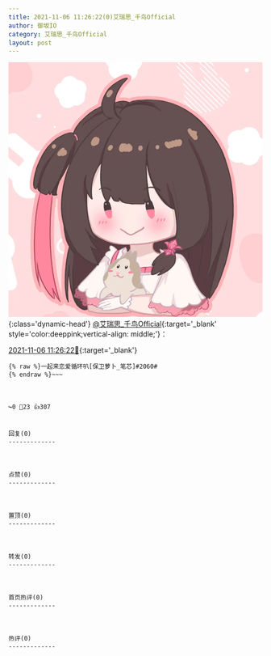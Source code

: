```yaml
---
title: 2021-11-06 11:26:22(0)艾瑞思_千鸟Official
author: 御坂IO
category: 艾瑞思_千鸟Official
layout: post
---
```


![img](/images/7e08840c56f251de28bdf766b647bd5fe9a5d50a.jpg){:class='dynamic-head'}
[@艾瑞思_千鸟Official](https://space.bilibili.com/1090010845/dynamic){:target='_blank' style='color:deeppink;vertical-align: middle;'}：

[2021-11-06 11:26:22🔗](https://t.bilibili.com/589831217430669572){:target='_blank'}

~~~
{% raw %}一起来恋爱循环叭[保卫萝卜_笔芯]#2060#
{% endraw %}~~~



↪️0 💬23 👍307


回复(0)
-------------



点赞(0)
-------------



置顶(0)
-------------



转发(0)
-------------



首页热评(0)
-------------



热评(0)
-------------



